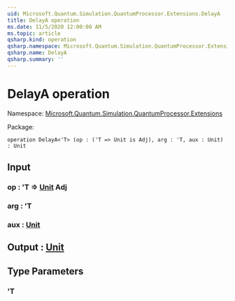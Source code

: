 ```yaml
---
uid: Microsoft.Quantum.Simulation.QuantumProcessor.Extensions.DelayA
title: DelayA operation
ms.date: 11/5/2020 12:00:00 AM
ms.topic: article
qsharp.kind: operation
qsharp.namespace: Microsoft.Quantum.Simulation.QuantumProcessor.Extensions
qsharp.name: DelayA
qsharp.summary: ''
---
```


# DelayA operation

Namespace: [Microsoft.Quantum.Simulation.QuantumProcessor.Extensions](xref:Microsoft.Quantum.Simulation.QuantumProcessor.Extensions)

Package: [](https://nuget.org/packages/)




```qsharp
operation DelayA<'T> (op : ('T => Unit is Adj), arg : 'T, aux : Unit) : Unit
```


## Input

### op : 'T => [Unit](xref:microsoft.quantum.lang-ref.unit) Adj




### arg : 'T




### aux : [Unit](xref:microsoft.quantum.lang-ref.unit)





## Output : [Unit](xref:microsoft.quantum.lang-ref.unit)



## Type Parameters

### 'T

